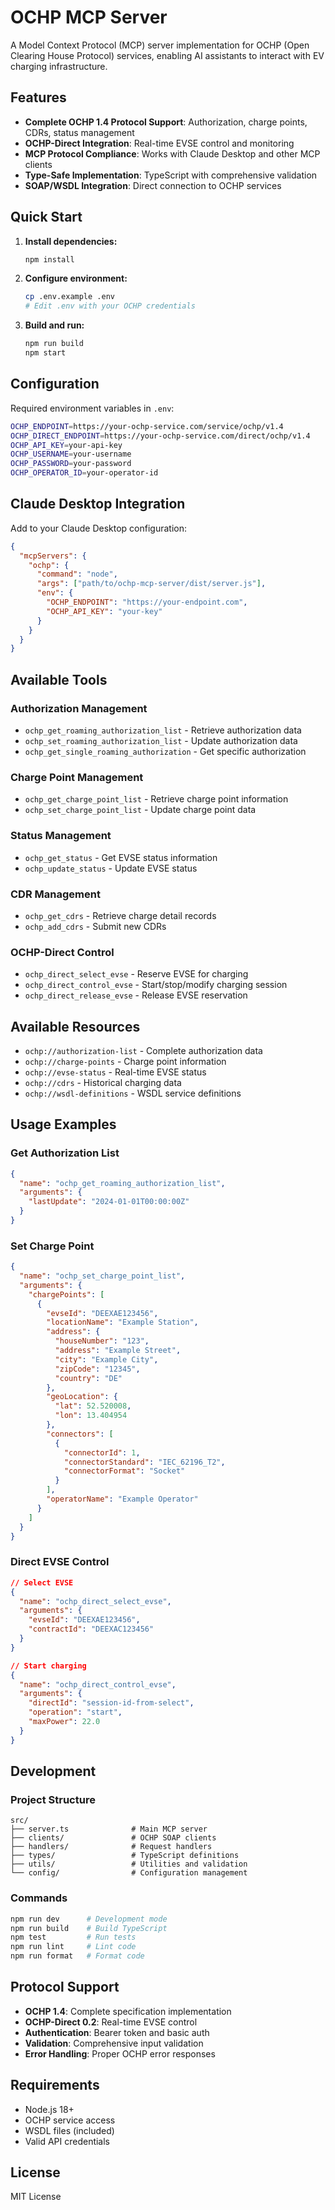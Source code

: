 # OCHP MCP Server

A Model Context Protocol (MCP) server implementation for OCHP (Open Clearing House Protocol) services, enabling AI assistants to interact with EV charging infrastructure.

## Features

- **Complete OCHP 1.4 Protocol Support**: Authorization, charge points, CDRs, status management
- **OCHP-Direct Integration**: Real-time EVSE control and monitoring
- **MCP Protocol Compliance**: Works with Claude Desktop and other MCP clients
- **Type-Safe Implementation**: TypeScript with comprehensive validation
- **SOAP/WSDL Integration**: Direct connection to OCHP services

## Quick Start

1. **Install dependencies:**

   ```bash
   npm install
   ```

2. **Configure environment:**

   ```bash
   cp .env.example .env
   # Edit .env with your OCHP credentials
   ```

3. **Build and run:**
   ```bash
   npm run build
   npm start
   ```

## Configuration

Required environment variables in `.env`:

```bash
OCHP_ENDPOINT=https://your-ochp-service.com/service/ochp/v1.4
OCHP_DIRECT_ENDPOINT=https://your-ochp-service.com/direct/ochp/v1.4
OCHP_API_KEY=your-api-key
OCHP_USERNAME=your-username
OCHP_PASSWORD=your-password
OCHP_OPERATOR_ID=your-operator-id
```

## Claude Desktop Integration

Add to your Claude Desktop configuration:

```json
{
  "mcpServers": {
    "ochp": {
      "command": "node",
      "args": ["path/to/ochp-mcp-server/dist/server.js"],
      "env": {
        "OCHP_ENDPOINT": "https://your-endpoint.com",
        "OCHP_API_KEY": "your-key"
      }
    }
  }
}
```

## Available Tools

### Authorization Management

- `ochp_get_roaming_authorization_list` - Retrieve authorization data
- `ochp_set_roaming_authorization_list` - Update authorization data
- `ochp_get_single_roaming_authorization` - Get specific authorization

### Charge Point Management

- `ochp_get_charge_point_list` - Retrieve charge point information
- `ochp_set_charge_point_list` - Update charge point data

### Status Management

- `ochp_get_status` - Get EVSE status information
- `ochp_update_status` - Update EVSE status

### CDR Management

- `ochp_get_cdrs` - Retrieve charge detail records
- `ochp_add_cdrs` - Submit new CDRs

### OCHP-Direct Control

- `ochp_direct_select_evse` - Reserve EVSE for charging
- `ochp_direct_control_evse` - Start/stop/modify charging session
- `ochp_direct_release_evse` - Release EVSE reservation

## Available Resources

- `ochp://authorization-list` - Complete authorization data
- `ochp://charge-points` - Charge point information
- `ochp://evse-status` - Real-time EVSE status
- `ochp://cdrs` - Historical charging data
- `ochp://wsdl-definitions` - WSDL service definitions

## Usage Examples

### Get Authorization List

```json
{
  "name": "ochp_get_roaming_authorization_list",
  "arguments": {
    "lastUpdate": "2024-01-01T00:00:00Z"
  }
}
```

### Set Charge Point

```json
{
  "name": "ochp_set_charge_point_list",
  "arguments": {
    "chargePoints": [
      {
        "evseId": "DEEXAE123456",
        "locationName": "Example Station",
        "address": {
          "houseNumber": "123",
          "address": "Example Street",
          "city": "Example City",
          "zipCode": "12345",
          "country": "DE"
        },
        "geoLocation": {
          "lat": 52.520008,
          "lon": 13.404954
        },
        "connectors": [
          {
            "connectorId": 1,
            "connectorStandard": "IEC_62196_T2",
            "connectorFormat": "Socket"
          }
        ],
        "operatorName": "Example Operator"
      }
    ]
  }
}
```

### Direct EVSE Control

```json
// Select EVSE
{
  "name": "ochp_direct_select_evse",
  "arguments": {
    "evseId": "DEEXAE123456",
    "contractId": "DEEXAC123456"
  }
}

// Start charging
{
  "name": "ochp_direct_control_evse",
  "arguments": {
    "directId": "session-id-from-select",
    "operation": "start",
    "maxPower": 22.0
  }
}
```

## Development

### Project Structure

```
src/
├── server.ts              # Main MCP server
├── clients/               # OCHP SOAP clients
├── handlers/              # Request handlers
├── types/                 # TypeScript definitions
├── utils/                 # Utilities and validation
└── config/                # Configuration management
```

### Commands

```bash
npm run dev      # Development mode
npm run build    # Build TypeScript
npm test         # Run tests
npm run lint     # Lint code
npm run format   # Format code
```

## Protocol Support

- **OCHP 1.4**: Complete specification implementation
- **OCHP-Direct 0.2**: Real-time EVSE control
- **Authentication**: Bearer token and basic auth
- **Validation**: Comprehensive input validation
- **Error Handling**: Proper OCHP error responses

## Requirements

- Node.js 18+
- OCHP service access
- WSDL files (included)
- Valid API credentials

## License

MIT License
